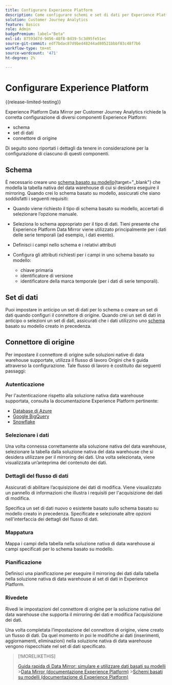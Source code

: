 ```yaml
---
title: Configurare Experience Platform
description: Come configurare schemi e set di dati per Experience Platform Data Mirror for Customer Journey Analytics
solution: Customer Journey Analytics
feature: Basics
role: Admin
badgePremium: label="Beta"
exl-id: 87593d7d-9456-48f8-8d39-5c3d95fe51ec
source-git-commit: edf7bdac87d9bed48244ad80521bbbf83c48f7b6
workflow-type: tm+mt
source-wordcount: '471'
ht-degree: 2%

---
```


# Configurare Experience Platform

{{release-limited-testing}}

Experience Platform Data Mirror per Customer Journey Analytics richiede la corretta configurazione di diversi componenti Experience Platform:

* schema
* set di dati
* connettore di origine

Di seguito sono riportati i dettagli da tenere in considerazione per la configurazione di ciascuno di questi componenti.

## Schema

È necessario creare uno [schema basato su modello](https://experienceleague.adobe.com/it/docs/experience-platform/xdm/schema/model-based){target="_blank"} che modella la tabella nativa del data warehouse di cui si desidera eseguire il mirroring. Quando crei lo schema basato su modello, assicurati che siano soddisfatti i seguenti requisiti:

* Quando viene richiesto il tipo di schema basato su modello, accertati di selezionare l’opzione manuale.
* Seleziona lo schema appropriato per il tipo di dati. Tieni presente che Experience Platform Data Mirror viene utilizzato principalmente per i dati delle serie temporali (ad esempio, i dati evento).

* Definisci i campi nello schema e i relativi attributi
* Configura gli attributi richiesti per i campi in uno schema basato su modello:

   * chiave primaria
   * identificatore di versione
   * identificatore della marca temporale (per i dati di serie temporali).

## Set di dati

Puoi impostare in anticipo un set di dati per lo schema o creare un set di dati quando configuri il connettore di origine.
Quando crei un set di dati in anticipo o selezioni un set di dati, assicurati che i dati utilizzino uno [schema](#schema) basato su modello creato in precedenza.


## Connettore di origine

Per impostare il connettore di origine sulle soluzioni native di data warehouse supportate, utilizza il flusso di lavoro Origini che ti guida attraverso la configurazione. Tale flusso di lavoro è costituito dai seguenti passaggi:

### Autenticazione

Per l&#39;autenticazione rispetto alla soluzione nativa data warehouse supportata, consulta la documentazione Experience Platform pertinente:

* [Database di Azure](https://experienceleague.adobe.com/it/docs/experience-platform/sources/connectors/databases/databricks)
* [Google BigQuery](https://experienceleague.adobe.com/it/docs/experience-platform/sources/connectors/databases/bigquery)
* [Snowflake](https://experienceleague.adobe.com/it/docs/experience-platform/sources/connectors/databases/snowflake)


### Selezionare i dati

Una volta connessa correttamente alla soluzione nativa del data warehouse, selezionare la tabella dalla soluzione nativa del data warehouse che si desidera utilizzare per il mirroring dei dati. Una volta selezionata, viene visualizzata un’anteprima del contenuto dei dati.


### Dettagli del flusso di dati

Assicurati di abilitare l’acquisizione dei dati di modifica. Viene visualizzato un pannello di informazioni che illustra i requisiti per l&#39;acquisizione dei dati di modifica.

Specifica un set di dati nuovo o esistente basato sullo schema basato su modello creato in precedenza. Specificate e selezionate altre opzioni nell&#39;interfaccia dei dettagli del flusso di dati.


### Mappatura

Mappa i campi della tabella nella soluzione nativa di data warehouse ai campi specificati per lo schema basato su modello.


### Pianificazione

Definisci una pianificazione per eseguire il mirroring dei dati dalla tabella nella soluzione nativa di data warehouse al set di dati in Experience Platform.


### Rivedete

Rivedi le impostazioni del connettore di origine per la soluzione nativa del data warehouse che supporta il mirroring dei dati e modifica l’acquisizione dei dati.


Una volta completata l’impostazione del connettore di origine, viene creato un flusso di dati. Da quel momento in poi le modifiche ai dati (inserimenti, aggiornamenti, eliminazioni) nella soluzione nativa di data warehouse vengono rispecchiate nel set di dati specificato.


>[!MORELIKETHIS]
>
>[Guida rapida di Data Mirror: simulare e utilizzare dati basati su modelli](model-based.md)
>&#x200B;>[Data Mirror (documentazione Experience Platform)](https://experienceleague.adobe.com/it/docs/experience-platform/xdm/data-mirror/overview)
>&#x200B;>[Schemi basati su modelli (documentazione di Experience Platform)](https://experienceleague.adobe.com/it/docs/experience-platform/xdm/schema/model-based)
